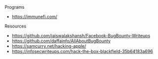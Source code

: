 Programs

* https://immunefi.com/

Resources

* https://github.com/jaiswalakshansh/Facebook-BugBounty-Writeups
* https://github.com/daffainfo/AllAboutBugBounty
* https://samcurry.net/hacking-apple/
* https://infosecwriteups.com/hack-the-box-blackfield-35b64183a696
